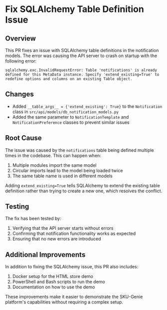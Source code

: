 # Fix SQLAlchemy Table Definition Issue

## Overview

This PR fixes an issue with SQLAlchemy table definitions in the notification models. The error was causing the API server to crash on startup with the following error:

```
sqlalchemy.exc.InvalidRequestError: Table 'notifications' is already defined for this MetaData instance. Specify 'extend_existing=True' to redefine options and columns on an existing Table object.
```

## Changes

- Added `__table_args__ = {'extend_existing': True}` to the `Notification` class in `src/api/models/db_notification_models.py`
- Added the same parameter to `NotificationTemplate` and `NotificationPreference` classes to prevent similar issues

## Root Cause

The issue was caused by the `notifications` table being defined multiple times in the codebase. This can happen when:

1. Multiple modules import the same model
2. Circular imports lead to the model being loaded twice
3. The same table name is used in different models

Adding `extend_existing=True` tells SQLAlchemy to extend the existing table definition rather than trying to create a new one, which resolves the conflict.

## Testing

The fix has been tested by:

1. Verifying that the API server starts without errors
2. Confirming that notification functionality works as expected
3. Ensuring that no new errors are introduced

## Additional Improvements

In addition to fixing the SQLAlchemy issue, this PR also includes:

1. Docker setup for the HTML store demo
2. PowerShell and Bash scripts to run the demo
3. Documentation on how to use the demo

These improvements make it easier to demonstrate the SKU-Genie platform's capabilities without requiring a complex setup.